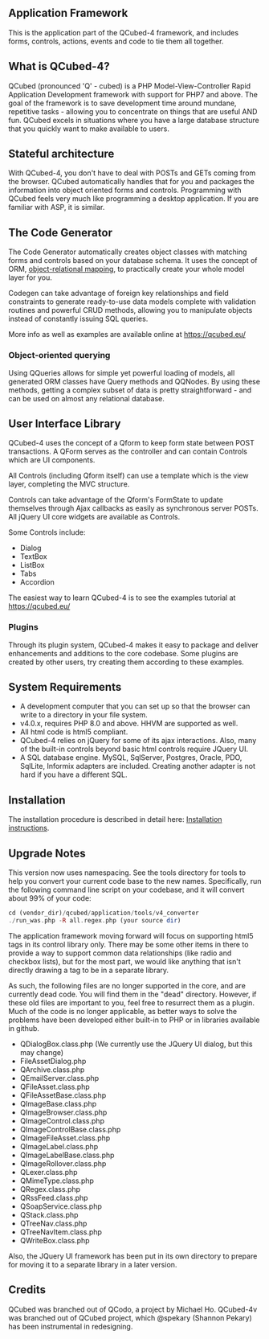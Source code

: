 ## Application Framework
This is the application part of the QCubed-4 framework, and includes forms, controls, actions, events and code to tie them all together.

## What is QCubed-4?
QCubed (pronounced 'Q' - cubed) is a PHP Model-View-Controller Rapid Application Development framework with support for PHP7 and above. The goal of the framework is to save development time around mundane, repetitive tasks - allowing you to concentrate on things that are useful AND fun. QCubed excels in situations where you have a large database structure that you quickly want to make available to users.

## Stateful architecture
With QCubed-4, you don't have to deal with POSTs and GETs coming from the browser. QCubed automatically handles that for you and packages the information into object oriented forms and controls. Programming with QCubed feels very much like programming a desktop application. If you are familiar with ASP, it is similar.

## The Code Generator
The Code Generator automatically creates object classes with matching forms and controls based on your database schema. It uses the concept of ORM, [object-relational mapping](http://en.wikipedia.org/wiki/Object-relational_mapping), to practically create your whole model layer for you.

Codegen can take advantage of foreign key relationships and field constraints to generate ready-to-use data models complete with validation routines and powerful CRUD methods, allowing you to manipulate objects instead of constantly issuing SQL queries.

More info as well as examples are available online at <https://qcubed.eu/>

### Object-oriented querying

Using QQueries allows for simple yet powerful loading of models, all generated ORM classes have Query methods and QQNodes. By using these methods, getting a complex subset of data is pretty straightforward - and can be used on almost any relational database.

## User Interface Library

QCubed-4 uses the concept of a Qform to keep form state between POST transactions. A QForm serves as the controller and can contain Controls which are UI components.

All Controls (including Qform itself) can use a template which is the view layer, completing the MVC structure.

Controls can take advantage of the Qform's FormState to update themselves through Ajax callbacks as easily as synchronous server POSTs. All jQuery UI core widgets are available as Controls.

Some Controls include:
- Dialog
- TextBox
- ListBox
- Tabs
- Accordion

The easiest way to learn QCubed-4 is to see the examples tutorial at https://qcubed.eu/

### Plugins
Through its plugin system, QCubed-4 makes it easy to package and deliver enhancements and additions to the core codebase. Some plugins are created by other users, try creating them according to these examples.

## System Requirements
* A development computer that you can set up so that the browser can write to a directory in your file system.
* v4.0.x, requires PHP 8.0 and above. HHVM are supported as well.
* All html code is html5 compliant.
* QCubed-4 relies on jQuery for some of its ajax interactions. Also, many of the built-in controls beyond basic html controls require JQuery UI.
* A SQL database engine. MySQL, SqlServer, Postgres, Oracle, PDO, SqlLite, Informix adapters are included. Creating another adapter is not hard if you have a different SQL.

## Installation
The installation procedure is described in detail here: [Installation instructions](https://github.com/qcubed-4/application/blob/master/INSTALL.md "Installation instructions").


## Upgrade Notes
This version now uses namespacing. See the tools directory for tools to help you convert your current code base to the new names. Specifically, run the following command line script on your codebase, and it will convert about 99% of your code:

```php
cd (vendor_dir)/qcubed/application/tools/v4_converter
./run_was.php -R all.regex.php (your source dir)
```
The application framework moving forward will focus on supporting html5 tags in its control library only. There may be some other items in there to provide a way to support common data relationships (like radio and checkbox lists), but for the most part, we would like anything that isn't directly drawing a tag to be in a separate library.

As such, the following files are no longer supported in the core, and are currently dead code. You will find them in the "dead" directory. However, if these old files are important to you, feel free to resurrect them as a plugin. Much of the code is no longer applicable, as better ways to solve the problems have been developed either built-in to PHP or in libraries available in github.

* QDialogBox.class.php (We currently use the JQuery UI dialog, but this may change)
* FileAssetDialog.php
* QArchive.class.php
* QEmailServer.class.php
* QFileAsset.class.php
* QFileAssetBase.class.php
* QImageBase.class.php
* QImageBrowser.class.php
* QImageControl.class.php
* QImageControlBase.class.php
* QImageFileAsset.class.php
* QImageLabel.class.php
* QImageLabelBase.class.php
* QImageRollover.class.php
* QLexer.class.php
* QMimeType.class.php
* QRegex.class.php
* QRssFeed.class.php
* QSoapService.class.php
* QStack.class.php
* QTreeNav.class.php
* QTreeNavItem.class.php
* QWriteBox.class.php

Also, the JQuery UI framework has been put in its own directory to prepare for moving it to a separate library in a later version.

## Credits
QCubed was branched out of QCodo, a project by Michael Ho. QCubed-4v was branched out of QCubed project, which @spekary (Shannon Pekary) has been instrumental in redesigning.
